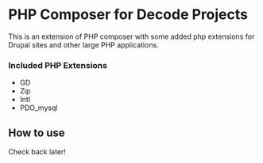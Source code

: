 PHP Composer for Decode Projects
===

This is an extension of PHP composer with some added php extensions for Drupal
sites and other large PHP applications.

### Included PHP Extensions
* GD
* Zip
* Intl
* PDO_mysql

## How to use
Check back later!
